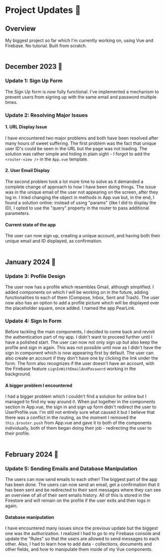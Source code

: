 # Project Updates 🚀

## Overview
My biggest project so far which I'm currently working on, using Vue and Firebase. No tutorial. Built from scratch.    
<br> 

## December 2023 📅

### Update 1: Sign Up Form
The Sign Up form is now fully functional. I've implemented a mechanism to prevent users from signing up with the same email and password multiple times.

### Update 2: Resolving Major Issues
#### 1. URL Display Issue
I have encountered two major problems and both have been resolved after many hours of sweet suffering.
The first problem was the fact that unique user ID's could be seen in the URL but the page was not loading. The solution was rather simple and hiding in plain sight - I forgot to add the `<router-view />` in the `App.vue` template.

#### 2. User Email Display
The second problem took a lot more time to solve as it demanded a complete change of approach to how I have been doing things. The issue was in the unique email of the user not appearing on the screen, after they log in. I tried changing the object in methods in App.vue but, in the end, I found a solution online: instead of using "params" (like I did to display the ID), I opted to use the "query" property in the router to pass additional parameters.

#### Current state of the app
The user can now sign up, creating a unique account, and having both their unique email and ID displayed, as confirmation.  
<br> 

## January 2024 📅

### Update 3: Profile Design
The user now has a profile which resembles Gmail, although simplified. I added components on which I will be working on in the future, adding functionalities to each of them (Compose, Inbox, Sent and Trash). The user now also has an option to add a profile picture which will be displayed over the placeholder square, once added. I named the app PearLink.

### Update 4: Sign In Form
Before tackling the main components, I decided to come back and revisit the authentication part of my app. I didn't want to proceed further until I have a polished start. The user can now not only sign up but also keep the profile and sign in again. This was not possible until now as I didn't have the sign in component which is now appearing first by default. The user can also create an account if they don't have one by clicking the link under the form. The form also recognizes if the user doesn't have an account, with the Firebase feature `signInWithEmailAndPassword` working in the background.

#### A bigger problem I encountered
I had a bigger problem which I couldn't find a solution for online but I managed to find my way around it. When put together in the components section in App.vue, the sign in and sign up form didn't redirect the user to UserProfile.vue. I'm still not entirely sure what caused it but I believe that there was a conflict in the routing, as the moment I removed the `this.$router.push` from App.vue and gave it to both of the components individually, both of them began doing their job - redirecting the user to their profile.  
<br>  
  
## February 2024 📅  

### Update 5: Sending Emails and Database Manipulation
The users can now send emails to each other! The biggest part of the app has been done. The users can now send an email, get a confirmation that it has been sent and be redirected to their sent messages where they can see an overview of all of their sent emails history. All of this is stored in the Firestore and will remain on the profile if the user exits and then logs in again. 

#### Database manipulation
I have encountered many issues since the previous update but the biggest one was the authorization. I realized I had to go to my Firebase console and update the "Rules" so that the users are allowed to send messages to each other. Also, I had to learn how to add data - collections, documents and other fields, and how to manipulate them inside of my Vue components.
